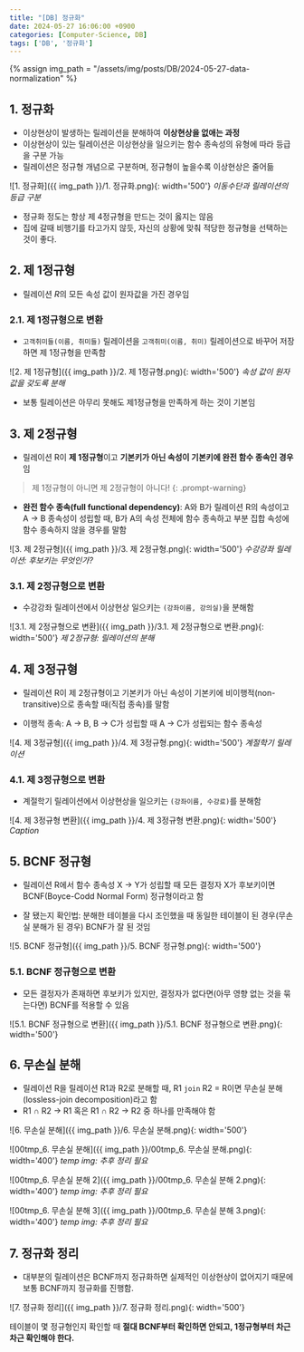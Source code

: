 ```yaml
---
title: "[DB] 정규화"
date: 2024-05-27 16:06:00 +0900
categories: [Computer-Science, DB]
tags: ['DB', '정규화']
---
```


{% assign img_path = "/assets/img/posts/DB/2024-05-27-data-normalization" %}



## 1. 정규화

- 이상현상이 발생하는 릴레이션을 분해하여 **이상현상을 없애는 과정**
- 이상현상이 있는 릴레이션은 이상현상을 일으키는 함수 종속성의 유형에 따라 등급을 구분 가능
- 릴레이션은 정규형 개념으로 구분하며, 정규형이 높을수록 이상현상은 줄어듦

![1. 정규화]({{ img_path }}/1. 정규화.png){: width='500'}
_이동수단과 릴레이션의 등급 구분_

- 정규화 정도는 항상 제 4정규형을 만드는 것이 옳지는 않음
- 집에 갈때 비행기를 타고가지 않듯, 자신의 상황에 맞춰 적당한 정규형을 선택하는 것이 좋다.


## 2. 제 1정규형

- 릴레이션 $R$의 모든 속성 값이 원자값을 가진 경우임

### 2.1. 제 1정규형으로 변환

- `고객취미들(이름, 취미들)` 릴레이션을 `고객취미(이름, 취미)` 릴레이션으로 바꾸어 저장하면 제 1정규형을 만족함

![2. 제 1정규형]({{ img_path }}/2. 제 1정규형.png){: width='500'}
_속성 값이 원자값을 갖도록 분해_

- 보통 릴레이션은 아무리 못해도 제1정규형을 만족하게 하는 것이 기본임


## 3. 제 2정규형

- 릴레이션 R이 **제 1정규형**이고 **기본키가 아닌 속성이 기본키에 완전 함수 종속인 경우**임

> 제 1정규형이 아니면 제 2정규형이 아니다!
{: .prompt-warning}

- **완전 함수 종속(full functional dependency)**: A와 B가 릴레이션 R의 속성이고 A → B 종속성이 성립할 때, B가 A의 속성 전체에 함수 종속하고 부분 집합 속성에 함수 종속하지 않을 경우를 말함

![3. 제 2정규형]({{ img_path }}/3. 제 2정규형.png){: width='500'}
_수강강좌 릴레이션: 후보키는 무엇인가?_

### 3.1. 제 2정규형으로 변환

- 수강강좌 릴레이션에서 이상현상 일으키는 `(강좌이름, 강의실)`을 분해함

![3.1. 제 2정규형으로 변환]({{ img_path }}/3.1. 제 2정규형으로 변환.png){: width='500'}
_제 2정규형: 릴레이션의 분해_




## 4. 제 3정규형

- 릴레이션 R이 제 2정규형이고 기본키가 아닌 속성이 기본키에 비이행적(non-transitive)으로 종속할 때(직접 종속)를 말함

- 이행적 종속: A → B, B → C가 성립할 때 A → C가 성립되는 함수 종속성

![4. 제 3정규형]({{ img_path }}/4. 제 3정규형.png){: width='500'}
_계절학기 릴레이션_

### 4.1. 제 3정규형으로 변환

- 계절학기 릴레이션에서 이상현상을 일으키는 `(강좌이름, 수강료)`를 분해함

![4. 제 3정규형 변환]({{ img_path }}/4. 제 3정규형 변환.png){: width='500'}
_Caption_



## 5. BCNF 정규형

- 릴레이션 R에서 함수 종속성 X → Y가 성립할 때 모든 결정자 X가 후보키이면 BCNF(Boyce-Codd Normal Form) 정규형이라고 함

- 잘 됐는지 확인법: 분해한 테이블을 다시 조인했을 때 동일한 테이블이 된 경우(무손실 분해가 된 경우) BCNF가 잘 된 것임

![5. BCNF 정규형]({{ img_path }}/5. BCNF 정규형.png){: width='500'}

### 5.1. BCNF 정규형으로 변환

- 모든 결정자가 존재하면 후보키가 있지만, 결정자가 없다면(아무 영향 없는 것을 묶는다면) BCNF를 적용할 수 있음

![5.1. BCNF 정규형으로 변환]({{ img_path }}/5.1. BCNF 정규형으로 변환.png){: width='500'}



## 6. 무손실 분해

- 릴레이션 R을 릴레이션 R1과 R2로 분해할 때, R1 `join` R2 = R이면 무손실 분해(lossless-join decomposition)라고 함
- R1 ∩ R2 → R1 혹은 R1 ∩ R2 → R2 중 하나를 만족해야 함

![6. 무손실 분해]({{ img_path }}/6. 무손실 분해.png){: width='500'}

![00tmp_6. 무손실 분해]({{ img_path }}/00tmp_6. 무손실 분해.png){: width='400'}
_temp img: 추후 정리 필요_

![00tmp_6. 무손실 분해 2]({{ img_path }}/00tmp_6. 무손실 분해 2.png){: width='400'}
_temp img: 추후 정리 필요_

![00tmp_6. 무손실 분해 3]({{ img_path }}/00tmp_6. 무손실 분해 3.png){: width='400'}
_temp img: 추후 정리 필요_



## 7. 정규화 정리

- 대부분의 릴레이션은 BCNF까지 정규화하면 실제적인 이상현상이 없어지기 때문에 보통 BCNF까지 정규화를 진행함.

![7. 정규화 정리]({{ img_path }}/7. 정규화 정리.png){: width='500'}

테이블이 몇 정규형인지 확인할 때 **절대 BCNF부터 확인하면 안되고, 1정규형부터 차근차근 확인해야 한다.**
